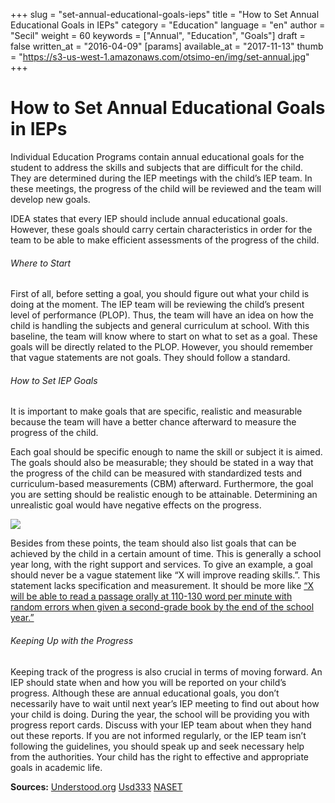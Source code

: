 +++
slug = "set-annual-educational-goals-ieps"
title = "How to Set Annual Educational Goals in IEPs"
category = "Education"
language = "en"
author = "Secil"
weight = 60
keywords = ["Annual", "Education", "Goals"]
draft = false
written_at = "2016-04-09"
[params]
available_at = "2017-11-13"
thumb = "https://s3-us-west-1.amazonaws.com/otsimo-en/img/set-annual.jpg"
+++


# How to Set Annual Educational Goals in IEPs

Individual Education Programs contain annual educational goals for the student to address the skills and subjects that are difficult for the child. They are determined during the IEP meetings with the child’s IEP team. In these meetings, the progress of the child will be reviewed and the team will develop new goals.

IDEA states that every IEP should include annual educational goals. However, these goals should carry certain characteristics in order for the team to be able to make efficient assessments of the progress of the child.

###### Where to Start

First of all, before setting a goal, you should figure out what your child is doing at the moment. The IEP team will be reviewing the child’s present level of performance (PLOP). Thus, the team will have an idea on how the child is handling the subjects and general curriculum at school. With this baseline, the team will know where to start on what to set as a goal. These goals will be directly related to the PLOP. However, you should remember that vague statements are not goals. They should follow a standard.

###### How to Set IEP Goals

It is important to make goals that are specific, realistic and measurable because the team will have a better chance afterward to measure the progress of the child.

Each goal should be specific enough to name the skill or subject it is aimed. The goals should also be measurable; they should be stated in a way that the progress of the child can be measured with standardized tests and curriculum-based measurements (CBM) afterward. Furthermore, the goal you are setting should be realistic enough to be attainable. Determining an unrealistic goal would have negative effects on the progress.

![](https://s3-us-west-1.amazonaws.com/otsimo-en/img/blog_ici/tablet.jpg)

Besides from these points, the team should also list goals that can be achieved by the child in a certain amount of time. This is generally a school year long, with the right support and services. To give an example, a goal should never be a vague statement like “X will improve reading skills.”. This statement lacks specification and measurement. It should be more like [“X will be able to read a passage orally at 110-130 word per minute with random errors when given a second-grade book by the end of the school year.”](https://www.understood.org/en/school-learning/special-services/ieps/understanding-individualized-education-programs#item1)

###### Keeping Up with the Progress

Keeping track of the progress is also crucial in terms of moving forward. An IEP should state when and how you will be reported on your child’s progress. Although these are annual educational goals, you don’t necessarily have to wait until next year’s IEP meeting to find out about how your child is doing. During the year, the school will be providing you with progress report cards. Discuss with your IEP team about when they hand out these reports. If you are not informed regularly, or the IEP team isn’t following the guidelines, you should speak up and seek necessary help from the authorities. Your child has the right to effective and appropriate goals in academic life.

**Sources:** [Understood.org](https://www.understood.org/en/school-learning/special-services/ieps/understanding-individualized-education-programs#item1) [Usd333](http://www.usd333.com/pages/uploaded_files/IEP%20Goal%20Writing%202009.pdf) [NASET](https://www.naset.org/fileadmin/user_upload/Autism_Series/Examples_IEP_Goals_Objectives_for_ASD.pdf)

